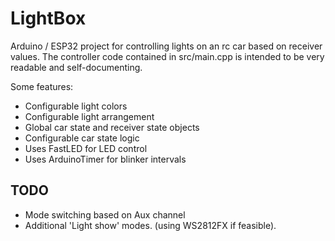 # LightBox
Arduino / ESP32 project for controlling lights on an rc car based on receiver values. 
The controller code contained in src/main.cpp is intended to be very readable and self-documenting.

Some features: 

- Configurable light colors
- Configurable light arrangement
- Global car state and receiver state objects
- Configurable car state logic
- Uses FastLED for LED control
- Uses ArduinoTimer for blinker intervals


## TODO

- Mode switching based on Aux channel
- Additional 'Light show' modes. (using WS2812FX if feasible). 
